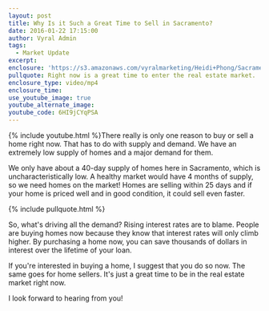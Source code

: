 ```yaml
---
layout: post
title: Why Is it Such a Great Time to Sell in Sacramento?
date: 2016-01-22 17:15:00
author: Vyral Admin
tags:
  - Market Update
excerpt:
enclosure: 'https://s3.amazonaws.com/vyralmarketing/Heidi+Phong/Sacramento+Real+Estate-When+is+a+good+time+to+sell+your+house%253F.mp4'
pullquote: Right now is a great time to enter the real estate market.
enclosure_type: video/mp4
enclosure_time:
use_youtube_image: true
youtube_alternate_image:
youtube_code: 6HI9jCYqPSA
---
```



{% include youtube.html %}There really is only one reason to buy or sell a home right now. That has to do with supply and demand. We have an extremely low supply of homes and a major demand for them.

We only have about a 40-day supply of homes here in Sacramento, which is uncharacteristically low. A healthy market would have 4 months of supply, so we need homes on the market! Homes are selling within 25 days and if your home is priced well and in good condition, it could sell even faster.

{% include pullquote.html %}

So, what's driving all the demand? Rising interest rates are to blame. People are buying homes now because they know that interest rates will only climb higher. By purchasing a home now, you can save thousands of dollars in interest over the lifetime of your loan.

If you're interested in buying a home, I suggest that you do so now. The same goes for home sellers. It's just a great time to be in the real estate market right now.

I look forward to hearing from you!